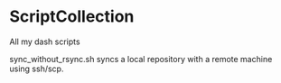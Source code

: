 # ScriptCollection
All my dash scripts

sync\_without\_rsync.sh syncs a local repository with a remote machine using ssh/scp.
